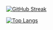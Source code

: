 [![GitHub Streak](https://streak-stats.demolab.com?user=rogerui&theme=dracula)](https://git.io/streak-stats)

[![Top Langs](https://github-readme-stats.vercel.app/api/top-langs/?username=roger-ui&theme=dracula&hide_progress=true)](https://github.com/anuraghazra/github-readme-stats)
